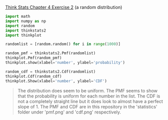 [Think Stats Chapter 4 Exercise 2](http://greenteapress.com/thinkstats2/html/thinkstats2005.html#toc41) (a random distribution)

```python
import math
import numpy as np
import random
import thinkstats2
import thinkplot

randomlist = [random.random() for i in range(1000)]

random_pmf = thinkstats2.Pmf(randomlist)
thinkplot.Pmf(random_pmf)
thinkplot.show(xlabel='number', ylabel='probability')

random_cdf = thinkstats2.Cdf(randomlist)
thinkplot.Cdf(random_cdf)
thinkplot.Show(xlabel='number', ylabel='CDF')
```

> The distribution does seem to be uniform. The PMF seems to show that the probability is uniform for each number in the list. The CDF is not a completely straight line but it does look to almost have a perfect slope of 1. The PMF and CDF are in this repository in the 'statistics' folder under 'pmf.png' and 'cdf.png' respectively.
